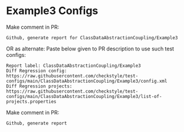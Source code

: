# Example3 Configs
Make comment in PR:
```
Github, generate report for ClassDataAbstractionCoupling/Example3
```
OR as alternate:
Paste below given to PR description to use such test configs:
```
Report label: ClassDataAbstractionCoupling/Example3
Diff Regression config: https://raw.githubusercontent.com/checkstyle/test-configs/main/ClassDataAbstractionCoupling/Example3/config.xml
Diff Regression projects: https://raw.githubusercontent.com/checkstyle/test-configs/main/ClassDataAbstractionCoupling/Example3/list-of-projects.properties
```
Make comment in PR:
```
Github, generate report
```

